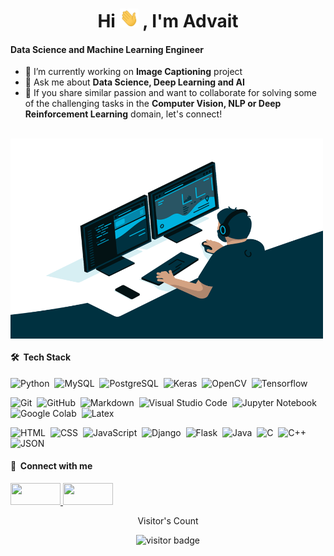 <h1 align="center">Hi <img src="https://raw.githubusercontent.com/advait-shah/advait-shah/main/Hi.gif" width="30px" height="30px"> , I'm Advait </h1>

<h4 align="left"> Data Science and Machine Learning Engineer </h4>

- 🔭 I’m currently working on **Image Captioning** project <br>
- 💬 Ask me about **Data Science, Deep Learning and AI** <br>
- 👯 If you share similar passion and want to collaborate for solving some of the challenging tasks in the **Computer Vision, NLP or Deep Reinforcement Learning** domain, let's connect!  <br>


<br>
<img class="align" align="center" alt="GIF" src="https://raw.githubusercontent.com/advait-shah/advait-shah/main/code.gif" width="500" height="320" />
<br>

#### 🛠 &nbsp;Tech Stack

![Python](https://img.shields.io/badge/-Python-05122A?style=flat&logo=python)&nbsp;
![MySQL](https://img.shields.io/badge/-MySQL-05122A?style=flat&logo=mysql&logoColor=4479A1)&nbsp;
![PostgreSQL](https://img.shields.io/badge/-PostgreSQL-05122A?style=flat&logo=postgresql&logoColor=336791)&nbsp;
![Keras](https://img.shields.io/badge/-Keras-05122A?style=flat&logo=keras&logoColor=D00000)&nbsp;
![OpenCV](https://img.shields.io/badge/-OpenCV-05122A?style=flat&logo=opencv&logoColor=5C3EE8)&nbsp;
![Tensorflow](https://img.shields.io/badge/-Tensorflow-05122A?style=flat&logo=tensorflow&logoColor=FF6F00)&nbsp;

![Git](https://img.shields.io/badge/-Git-05122A?style=flat&logo=git)&nbsp;
![GitHub](https://img.shields.io/badge/-GitHub-05122A?style=flat&logo=github)&nbsp;
![Markdown](https://img.shields.io/badge/-Markdown-05122A?style=flat&logo=markdown)&nbsp;
![Visual Studio Code](https://img.shields.io/badge/-Visual%20Studio%20Code-05122A?style=flat&logo=visual-studio-code&logoColor=007ACC)&nbsp;
![Jupyter Notebook](https://img.shields.io/badge/-Jupyter%20Notebook-05122A?style=flat&logo=jupyter&logoColor=F37626)&nbsp;
![Google Colab](https://img.shields.io/badge/-Google%20Colab-05122A?style=flat&logo=google-colab&logoColor=F9AB00)&nbsp;
![Latex](https://img.shields.io/badge/-Latex-05122A?style=flat&logo=latex&logoColor=008080)&nbsp;

![HTML](https://img.shields.io/badge/-HTML-05122A?style=flat&logo=HTML5)&nbsp;
![CSS](https://img.shields.io/badge/-CSS-05122A?style=flat&logo=CSS3&logoColor=1572B6)&nbsp;
![JavaScript](https://img.shields.io/badge/-JavaScript-05122A?style=flat&logo=javascript)&nbsp;
![Django](https://img.shields.io/badge/-Django-05122A?style=flat&logo=django&logoColor=092E20)&nbsp;
![Flask](https://img.shields.io/badge/-Flask-05122A?style=flat&logo=flask)&nbsp;
![Java](https://img.shields.io/badge/-Java-05122A?style=flat&logo=Java&logoColor=FFA518)&nbsp;
![C](https://img.shields.io/badge/-C-05122A?style=flat&logo=C&logoColor=A8B9CC)&nbsp;
![C++](https://img.shields.io/badge/-C++-05122A?style=flat&logo=C%2B%2B&logoColor=00599C)&nbsp;
![JSON](https://img.shields.io/badge/-JSON-05122A?style=flat&logo=json&logoColor=000000)&nbsp;

#### :link: &nbsp;Connect with me

<a href="https://linkedin.com/in/advaitshah"> <img src="https://www.vectorlogo.zone/logos/linkedin/linkedin-ar21.svg" width="80" height="35"> </a> <a href="mailto:advaitshah93@gmail.com"> <img src="https://www.vectorlogo.zone/logos/gmail/gmail-ar21.svg" width="80" height="35"> </a>

<p align="center">Visitor's Count</p>
<p align="center"><img src="https://profile-counter.glitch.me/%7badvait-shah%7d/count.svg" alt="visitor badge" width="150" height="25"></p>
